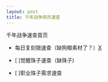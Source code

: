 ```yaml
---
layout: post
title: 千年战争网页速查
---
```


千年战争速查首页

* 每日复刻银速查（缺狗粮素材了？）[X](sliver.html)

* [ ]觉醒珠子速查（缺珠子)
* [ ]职业珠子需求速查  
